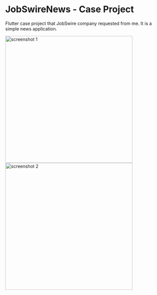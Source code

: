 # JobSwireNews - Case Project

Flutter case project that JobSwire company requested from me. It is a simple news application.

<img src="https://raw.githubusercontent.com/ZeploiT/jobswire_case_project/main/ss1.png" alt="screenshot 1" width="400"/>

<img src="https://raw.githubusercontent.com/ZeploiT/jobswire_case_project/main/ss2.png" alt="screenshot 2" width="400"/>


